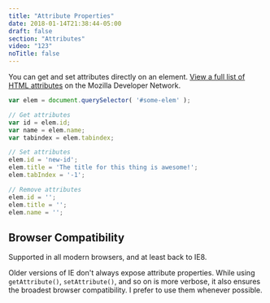 ```yaml
---
title: "Attribute Properties"
date: 2018-01-14T21:38:44-05:00
draft: false
section: "Attributes"
video: "123"
noTitle: false
---
```


You can get and set attributes directly on an element. [View a full list of HTML attributes](https://developer.mozilla.org/en-US/docs/Web/HTML/Attributes) on the Mozilla Developer Network.

```javascript
var elem = document.querySelector( '#some-elem' );

// Get attributes
var id = elem.id;
var name = elem.name;
var tabindex = elem.tabindex;

// Set attributes
elem.id = 'new-id';
elem.title = 'The title for this thing is awesome!';
elem.tabIndex = '-1';

// Remove attributes
elem.id = '';
elem.title = '';
elem.name = '';
```

## Browser Compatibility

Supported in all modern browsers, and at least back to IE8.

Older versions of IE don't always expose attribute properties. While using `getAttribute()`, `setAttribute()`, and so on is more verbose, it also ensures the broadest browser compatibility. I prefer to use them whenever possible.